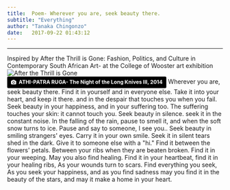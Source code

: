 ```yaml
---
title:  Poem- Wherever you are, seek beauty there.
subtitle: "Everything"
author: "Tanaka Chingonzo"
date:   2017-09-22 01:43:12
---
```

---
Inspired by After the Thrill is Gone: Fashion, Politics, and Culture in Contemporary South African Art- at the College of Wooster art exhibition
![After the Thrill is Gone](http://img3.hungertv.com/wp-content/uploads/2015/09/Athi-Patra-Ruga-The-Night-of-the-Long-Knives-IV-2014-archival-ink-jet-print-on-photorag-baryta-150-x-190cm-edition-of-10-Copyright-Athi-Patra-Ruga-Courtesy-Tyburn-Gallery.gif)
<a style="background-color:black;color:white;text-decoration:none;padding:4px 6px;font-family:-apple-system, BlinkMacSystemFont, &quot;San Francisco&quot;, &quot;Helvetica Neue&quot;, Helvetica, Ubuntu, Roboto, Noto, &quot;Segoe UI&quot;, Arial, sans-serif;font-size:12px;font-weight:bold;line-height:1.2;display:inline-block;border-radius:3px;" href="https://www.artsy.net/artwork/athi-patra-ruga-the-night-of-the-long-knives-iii" target="_blank" rel="noopener noreferrer" title="Download free do whatever you want high-resolution photos from James Hammond"><span style="display:inline-block;padding:2px 3px;"><svg xmlns="http://www.w3.org/2000/svg" style="height:12px;width:auto;position:relative;vertical-align:middle;top:-1px;fill:white;" viewBox="0 0 32 32"><title></title><path d="M20.8 18.1c0 2.7-2.2 4.8-4.8 4.8s-4.8-2.1-4.8-4.8c0-2.7 2.2-4.8 4.8-4.8 2.7.1 4.8 2.2 4.8 4.8zm11.2-7.4v14.9c0 2.3-1.9 4.3-4.3 4.3h-23.4c-2.4 0-4.3-1.9-4.3-4.3v-15c0-2.3 1.9-4.3 4.3-4.3h3.7l.8-2.3c.4-1.1 1.7-2 2.9-2h8.6c1.2 0 2.5.9 2.9 2l.8 2.4h3.7c2.4 0 4.3 1.9 4.3 4.3zm-8.6 7.5c0-4.1-3.3-7.5-7.5-7.5-4.1 0-7.5 3.4-7.5 7.5s3.3 7.5 7.5 7.5c4.2-.1 7.5-3.4 7.5-7.5z"></path></svg></span><span style="display:inline-block;padding:2px 3px;">ATHI-PATRA RUGA- The Night of the Long Knives III, 2014
</span></a>
Wherever you are, seek beauty there.
Find it in yourself and in everyone else.
Take it into your heart, and keep it there.
and in the despair that touches you when you fail.
Seek beauty in your happiness,
and in your suffering too.
The suffering touches your skin: it cannot touch you.
Seek beauty in silence.
seek it in the constant noise.
In the falling of the rain, pause to smell it,
and when the soft snow turns to ice.
Pause and say to someone, I see you..
Seek beauty in smiling strangers' eyes.
Carry it in your own smile.
Seek it in silent tears shed in the dark.
Give it to someone else with a "hi."
Find it between the flowers' petals.
Between your ribs when they are beaten broken.
Find it in your weeping. May you also find healing.
Find it in your heartbeat,
find it in your healing ribs,
As your wounds turn to scars.
Find everything you seek,
As you seek your happiness, and as you find sadness
may you find it in the beauty of the stars, and may it make a home in your heart.
